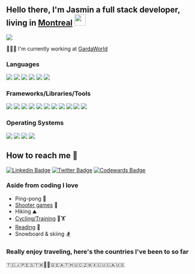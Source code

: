 ## Hello there, I'm Jasmin a full stack developer, living in [Montreal](https://www.google.ca/maps?q=,+Montreal,+QC,+,+ca) <img src="https://raw.githubusercontent.com/MartinHeinz/MartinHeinz/master/wave.gif" width="30px">
<img align="center" src="https://github-readme-stats-sigma-five.vercel.app/api?username=CutiePi&count_private=true&show_icons=true&hide_title=true&hide=stars,contribs&theme=dracula" />

👨🏼‍💻 I'm currently working at [GardaWorld](https://www.garda.com/) 

<!-- useless since it only counts public repos and my work is all private (TS, Python, RUST)
<img align="center" src="https://github-readme-stats-sigma-five.vercel.app/api/top-langs/?username=CutiePi&hide=HTML,CSS&theme=dracula&langs_count=5" />
-->

### Languages
![](https://img.shields.io/badge/TS-informational?style=flat&logo=TypeScript&logoColor=white&color=3178C6)
![](https://img.shields.io/badge/JS-informational?style=flat&logo=JavaScript&logoColor=white&color=f7df1e)
![](https://img.shields.io/badge/Java-informational?style=flat&logo=Java&logoColor=white&color=F89820)
![](https://img.shields.io/badge/Python-informational?style=flat&logo=Python&logoColor=white&color=4B8BBE)
![](https://img.shields.io/badge/C%23-informational?style=flat&logo=CSHARP&logoColor=white&color=9b4993)
![](https://img.shields.io/badge/omz-informational?style=flat&logo=gnubash&logoColor=white&color=4EAA25)

### Frameworks/Libraries/Tools
[![](https://img.shields.io/badge/Node-informational?style=flat&logo=Node.JS&logoColor=white&color=3c873a)](https://github.com/nodejs/node)
[![](https://img.shields.io/badge/Express-informational?style=flat&logo=Express&logoColor=white&color=3c873a)](https://github.com/expressjs/express)
[![](https://img.shields.io/badge/React-informational?style=flat&logo=React&logoColor=white&color=61DBFB)](https://github.com/facebook/react)
[![](https://img.shields.io/badge/Redux-informational?style=flat&logo=Redux&logoColor=white&color=764abc)](https://github.com/reduxjs/redux)
[![](https://img.shields.io/badge/ReactQuery-informational?style=flat&logo=ReactQuery&logoColor=white&color=E11D48)](https://github.com/tannerlinsley/react-query)
[![](https://img.shields.io/badge/Jest-informational?style=flat&logo=jest&logoColor=white&color=C21325)](https://github.com/jestjs/jest)
[![](https://img.shields.io/badge/PaperJS-informational?style=flat&logo=PaperJS&logoColor=white&color=6A6C6E)](https://github.com/paperjs/paper.js)
[![](https://img.shields.io/badge/ThreeJS-informational?style=flat&logo=ThreeJS&logoColor=white&color=6A6C6E)](https://github.com/mrdoob/three.js/)
[![](https://img.shields.io/badge/Spring-informational?style=flat&logo=Spring&logoColor=white&color=3c873a)](https://github.com/spring-projects/spring-boot)
[![](https://img.shields.io/badge/Docker-informational?style=flat&logo=Docker&logoColor=white&color=2496ED)](https://github.com/docker)
[![](https://img.shields.io/badge/Postman-informational?style=flat&logo=postman&logoColor=white&color=FF6C37)](https://github.com/postmanlabs)



### Operating Systems
![](https://img.shields.io/badge/MacOS-informational?style=flat&logo=Apple&logoColor=white&color=6A6C6E)
![](https://img.shields.io/badge/Ubuntu-informational?style=flat&logo=Ubuntu&logoColor=white&color=dd4814)
![](https://img.shields.io/badge/Windows-informational?style=flat&logo=Window&logoColor=white&color=0078d4)
![](https://img.shields.io/badge/CentOS-informational?style=flat&logo=Centos&logoColor=white&color=6A6C6E)


## How to reach me 🤙
[![Linkedin Badge](https://img.shields.io/badge/LinkedIn-grey?style=flat-square&logo=Linkedin&logoColor=blue&link=https://www.linkedin.com/in/jasmin-lapointe-26a061139/)](https://www.linkedin.com/in/jasmin-lapointe-26a061139/)
[![Twitter Badge](https://img.shields.io/badge/Twitter-grey?style=flat-square&logo=Twitter&logoColor=Blue&link=https://twitter.com/qCutiePi)](https://twitter.com/qCutiePi)
[![Codewards Badge](https://img.shields.io/badge/Codewars-red?style=flat-square&logo=Codewars&logoColor=Blue&link=https://www.codewars.com/users/CutiePi)](https://www.codewars.com/users/CutiePi)
 
### Aside from coding I love
- Ping-pong 🏓
- [Shooter games](https://cod.tracker.gg/modern-warfare/profile/atvi/cutiepi%237173239/mp) 🔫
- Hiking ⛰
- [Cycling/Training](https://www.strava.com/athletes/71674124) 🚴🏋️
- [Reading](https://www.goodreads.com/user/show/118355627-jasmin-lapointe) 📖 
- Snowboard & skiing 🏂


### Really enjoy traveling, here's the countries I've been to so far

🇹🇨🇯🇵🇪🇸🇹🇼🏴󠁧󠁢󠁥󠁮󠁧󠁿🏴󠁧󠁢󠁳󠁣󠁴󠁿🇩🇪🇦🇹🇭🇺🇨🇿🇲🇽🇨🇺🇨🇦🇺🇸


<!-- Links to your social media accounts -->

[1]: https://twitter.com/qCutiePi
[2]: https://www.linkedin.com/in/jasmin-lapointe-26a061139/

<!--**CutiePi/CutiePi** is a ✨ _special_ ✨ repository because its `README.md` (this file) appears on your GitHub profile.

Here are some ideas to get you started:

- 🔭 I’m currently working on ...
- 🌱 I’m currently learning ...
- 👯 I’m looking to collaborate on ...
- 🤔 I’m looking for help with ...
- 💬 Ask me about ...
- 📫 How to reach me: ...
- 😄 Pronouns: ...
- ⚡ Fun fact: ...
-->
